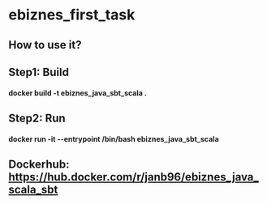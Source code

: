 # ebiznes_first_task

## How to use it?

## Step1: Build

#### docker build -t ebiznes_java_sbt_scala .

## Step2: Run

#### docker run -it --entrypoint /bin/bash ebiznes_java_sbt_scala

## Dockerhub: https://hub.docker.com/r/janb96/ebiznes_java_scala_sbt